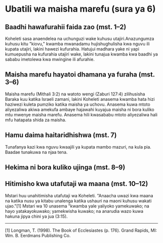 # Ubatili wa maisha marefu (sura ya 6)

## Baadhi hawafurahii faida zao (mst. 1–2)

Koheleti sasa anaendelea na uchunguzi wake kuhusu utajiri.Anazungumza kuhusu kitu "kiovu," kwamba mwanadamu hujishughulisha kwa nguvu ili kupata utajiri, lakini hawezi kufurahia. Hatujui madhara yake ni yapi kumuepusha na kufurahia utajiri wake, lakini tunajua kwamba kwa baadhi ya sababu imetolewa kwa mwingine ili afurahie.

## Maisha marefu hayatoi dhamana ya furaha (mst. 3–6)

Maisha marefu (Mithali 3:2) na watoto wengi (Zaburi 127:4) zilihusisha Baraka kuu katika Israeli zamani, lakini Koheleti anasema kwamba hata hizi haziwezi kuleta pumziko katika maisha ya uchovu. Anasema kuwa mtoto aliyezaliwa akiwa amekufa ambaye hajawahi kuyajua maisha ni bora kuliko mtu mwenye maisha marefu. Anasema hili kwasababu mtoto aliyezaliwa hali mfu hatapata shida za maisha.

## Hamu daima haitaridhishwa (mst. 7)

Tunafanya kazi kwa nguvu kwaajili ya kupata mambo mazuri, na kula pia. Baadae tunakuwa na njaa tena.

## Hekima ni bora kuliko ujinga (mst. 8–9)

## Hitimisho kwa utafutaji wa maana (mst. 10–12)

Mstari huu unahitimisha utafutaji wa Koheleti. "Anaacha uwazi kwa maana na katika nusu ya kitabu unalenga katika ushauri na maoni kuhusu wakati ujao."[1] Mstari wa 10 unasema "kwamba yale yaliyoko yamekuwako; na hayo yatakayokuwako; yamekwisha kuwako; na anarudia wazo kuwa hakuna jipya chini ya jua (3:15).

-------------------------------------------------------------------------

[1] Longman, T. (1998). The Book of Ecclesiastes (p. 176). Grand Rapids, MI: Wm. B. Eerdmans Publishing Co.